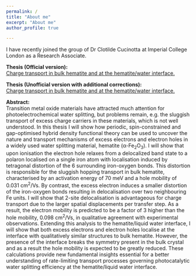 ```yaml
---
permalink: /
title: "About me"
excerpt: "About me"
author_profile: true

---
```


I have recently joined the group of Dr Clotilde Cucinotta at Imperial College London as a Research Associate.

<strong>Thesis (Official version):</strong> <br />
[Charge transport in bulk hematite and at the hematite/water interface.](https://discovery.ucl.ac.uk/id/eprint/10153463/2/thesis.pdf)  <br />

<strong>Thesis (Unofficial version with additional corrections):</strong> <br />
[Charge transport in bulk hematite and at the hematite/water interface.](../files/Thesis-unofficial-changes-compressed.pdf)  <br />

<strong>Abstract:</strong> <br />
Transition metal oxide materials have attracted much attention for photoelectrochemical water splitting, but problems remain, e.g. the sluggish transport of excess charge carriers in these materials, which is not well understood. In this thesis I will show how periodic, spin-constrained and gap-optimised hybrid density functional theory can be used to uncover the nature and transport mechanisms of excess electrons and electron holes in a widely used water splitting material, hematite (α-Fe<sub>2</sub>O<sub>3</sub>). 
I will show that upon ionisation the electron hole relaxes from a delocalized band state to a polaron localised on a single iron atom with localisation induced by tetragonal distortion of the 6 surrounding iron-oxygen bonds. This distortion is responsible for the sluggish hopping transport in bulk hematite, characterised by an activation energy of 70 meV and a hole mobility of 0.031 cm<sup>2</sup>/Vs. By contrast, the excess electron induces a smaller distortion of the iron-oxygen bonds resulting in delocalisation over two neighbouring Fe units. I will show that 2-site delocalisation is advantageous for charge transport due to the larger spatial displacements per transfer step. As a result, the electron mobility is predicted to be a factor of 3 higher than the hole mobility, 0.098 cm<sup>2</sup>/Vs, in qualitative agreement with experimental observations. Extending this analysis to the hematite/liquid water interface, I will show that both excess electrons and electron holes localise at the interface with qualitatively similar structures to bulk hematite. However, the presence of the interface breaks the symmetry present in the bulk crystal and as a result the hole mobility is expected to be greatly reduced. These calculations provide new fundamental insights essential for a better understanding of rate-limiting transport processes governing photocatalytic water splitting efficiency at the hematite/liquid water interface.
